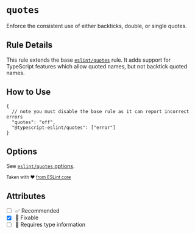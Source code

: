 # `quotes`

Enforce the consistent use of either backticks, double, or single quotes.

## Rule Details

This rule extends the base [`eslint/quotes`](https://eslint.org/docs/rules/quotes) rule.
It adds support for TypeScript features which allow quoted names, but not backtick quoted names.

## How to Use

```jsonc
{
  // note you must disable the base rule as it can report incorrect errors
  "quotes": "off",
  "@typescript-eslint/quotes": ["error"]
}
```

## Options

See [`eslint/quotes` options](https://eslint.org/docs/rules/quotes#options).

<sup>

Taken with ❤️ [from ESLint core](https://github.com/eslint/eslint/blob/main/docs/rules/quotes.md)

</sup>

## Attributes

- [ ] ✅ Recommended
- [x] 🔧 Fixable
- [ ] 💭 Requires type information
